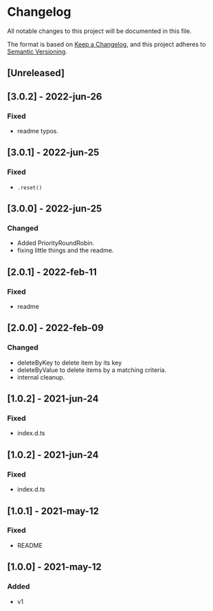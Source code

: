 # Changelog
All notable changes to this project will be documented in this file.

The format is based on [Keep a Changelog](https://keepachangelog.com/en/1.0.0/),
and this project adheres to [Semantic Versioning](https://semver.org/spec/v2.0.0.html).

## [Unreleased]
## [3.0.2] - 2022-jun-26
### Fixed
- readme typos.

## [3.0.1] - 2022-jun-25
### Fixed
- `.reset()`

## [3.0.0] - 2022-jun-25
### Changed
- Added PriorityRoundRobin.
- fixing little things and the readme.

## [2.0.1] - 2022-feb-11
### Fixed
- readme

## [2.0.0] - 2022-feb-09
### Changed
- deleteByKey to delete item by its key
- deleteByValue to delete items by a matching criteria.
- internal cleanup.

## [1.0.2] - 2021-jun-24
### Fixed
- index.d.ts

## [1.0.2] - 2021-jun-24
### Fixed
- index.d.ts

## [1.0.1] - 2021-may-12
### Fixed
- README

## [1.0.0] - 2021-may-12
### Added
- v1
